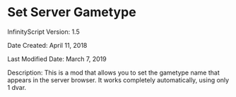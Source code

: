 # Set Server Gametype

InfinityScript Version: 1.5

Date Created: April 11, 2018

Last Modified Date: March 7, 2019

Description:
This is a mod that allows you to set the gametype name that appears in the server browser. It works completely automatically, using only 1 dvar.
